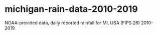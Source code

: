 # michigan-rain-data-2010-2019
NOAA-provided data, daily reported rainfall for MI, USA (FIPS:26) 2010-2019
